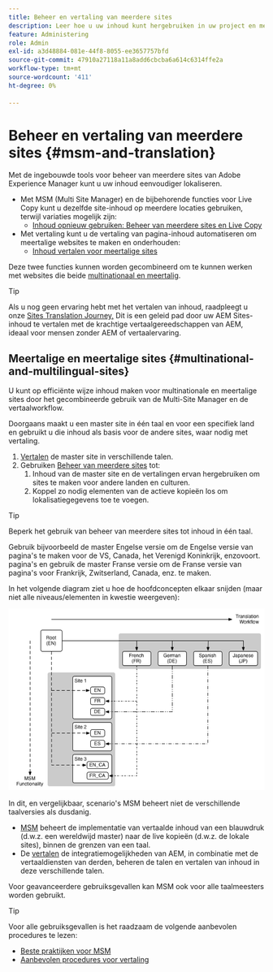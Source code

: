 ```yaml
---
title: Beheer en vertaling van meerdere sites
description: Leer hoe u uw inhoud kunt hergebruiken in uw project en meertalige websites in AEM kunt beheren.
feature: Administering
role: Admin
exl-id: a3d48884-081e-44f8-8055-ee3657757bfd
source-git-commit: 47910a27118a11a8add6cbcba6a614c6314ffe2a
workflow-type: tm+mt
source-wordcount: '411'
ht-degree: 0%

---
```


# Beheer en vertaling van meerdere sites {#msm-and-translation}

Met de ingebouwde tools voor beheer van meerdere sites van Adobe Experience Manager kunt u uw inhoud eenvoudiger lokaliseren.

* Met MSM (Multi Site Manager) en de bijbehorende functies voor Live Copy kunt u dezelfde site-inhoud op meerdere locaties gebruiken, terwijl variaties mogelijk zijn:
   * [Inhoud opnieuw gebruiken: Beheer van meerdere sites en Live Copy](msm/overview.md)
* Met vertaling kunt u de vertaling van pagina-inhoud automatiseren om meertalige websites te maken en onderhouden:
   * [Inhoud vertalen voor meertalige sites](translation/overview.md)

Deze twee functies kunnen worden gecombineerd om te kunnen werken met websites die beide [multinationaal en meertalig](#multinational-and-multilingual-sites).

>[!TIP]
>
>Als u nog geen ervaring hebt met het vertalen van inhoud, raadpleegt u onze [Sites Translation Journey,](/help/journey-sites/translation/overview.md) Dit is een geleid pad door uw AEM Sites-inhoud te vertalen met de krachtige vertaalgereedschappen van AEM, ideaal voor mensen zonder AEM of vertaalervaring.

## Meertalige en meertalige sites {#multinational-and-multilingual-sites}

U kunt op efficiënte wijze inhoud maken voor multinationale en meertalige sites door het gecombineerde gebruik van de Multi-Site Manager en de vertaalworkflow.

Doorgaans maakt u een master site in één taal en voor een specifiek land en gebruikt u die inhoud als basis voor de andere sites, waar nodig met vertaling.

1. [Vertalen](translation/overview.md) de master site in verschillende talen.
1. Gebruiken [Beheer van meerdere sites](msm/overview.md) tot:
   1. Inhoud van de master site en de vertalingen ervan hergebruiken om sites te maken voor andere landen en culturen.
   1. Koppel zo nodig elementen van de actieve kopieën los om lokalisatiegegevens toe te voegen.

>[!TIP]
>
>Beperk het gebruik van beheer van meerdere sites tot inhoud in één taal.
>
>Gebruik bijvoorbeeld de master Engelse versie om de Engelse versie van pagina&#39;s te maken voor de VS, Canada, het Verenigd Koninkrijk, enzovoort. pagina&#39;s en gebruik de master Franse versie om de Franse versie van pagina&#39;s voor Frankrijk, Zwitserland, Canada, enz. te maken.

In het volgende diagram ziet u hoe de hoofdconcepten elkaar snijden (maar niet alle niveaus/elementen in kwestie weergeven):

![Overzicht van lokalisatie](assets/localization-overview.png)

In dit, en vergelijkbaar, scenario&#39;s MSM beheert niet de verschillende taalversies als dusdanig.

* [MSM](msm/overview.md) beheert de implementatie van vertaalde inhoud van een blauwdruk (d.w.z. een wereldwijd master) naar de live kopieën (d.w.z. de lokale sites), binnen de grenzen van een taal.
* De [vertalen](translation/overview.md) de integratiemogelijkheden van AEM, in combinatie met de vertaaldiensten van derden, beheren de talen en vertalen van inhoud in deze verschillende talen.

Voor geavanceerdere gebruiksgevallen kan MSM ook voor alle taalmeesters worden gebruikt.

>[!TIP]
>
>Voor alle gebruiksgevallen is het raadzaam de volgende aanbevolen procedures te lezen:
>
>* [Beste praktijken voor MSM](msm/best-practices.md)
>* [Aanbevolen procedures voor vertaling](translation/best-practices.md)


